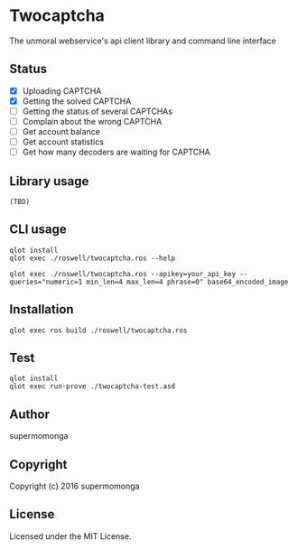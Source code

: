 # Twocaptcha

The unmoral webservice's api client library and command line interface

## Status

- [X] Uploading CAPTCHA
- [X] Getting the solved CAPTCHA
- [ ] Getting the status of several CAPTCHAs
- [ ] Complain about the wrong CAPTCHA
- [ ] Get account balance
- [ ] Get account statistics
- [ ] Get how many decoders are waiting for CAPTCHA

## Library usage

`(TBD)`

## CLI usage

```
qlot install
qlot exec ./roswell/twocaptcha.ros --help
```

```
qlot exec ./roswell/twocaptcha.ros --apikey=your_api_key --queries="numeric=1 min_len=4 max_len=4 phrase=0" base64_encoded_image
```

## Installation

```
qlot exec ros build ./roswell/twocaptcha.ros
```

## Test

```
qlot install
qlot exec run-prove ./twocaptcha-test.asd
```

## Author

supermomonga

## Copyright

Copyright (c) 2016 supermomonga

## License

Licensed under the MIT License.
